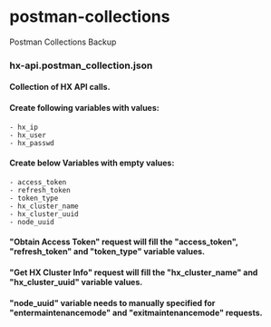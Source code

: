 # postman-collections
Postman Collections Backup

### hx-api.postman_collection.json
#### Collection of HX API calls. 

#### Create following variables with values: 
    - hx_ip
    - hx_user
    - hx_passwd

#### Create below Variables with empty values: 
    - access_token
    - refresh_token
    - token_type
    - hx_cluster_name
    - hx_cluster_uuid
    - node_uuid

#### "Obtain Access Token" request will fill the "access_token", "refresh_token" and "token_type" variable values. 
#### "Get HX Cluster Info" request will fill the "hx_cluster_name" and "hx_cluster_uuid" variable values. 
#### "node_uuid" variable needs to manually specified for "entermaintenancemode" and "exitmaintenancemode" requests. 

